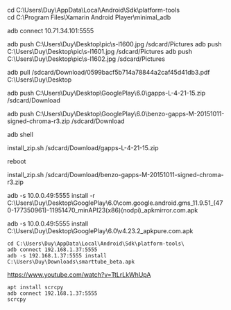 cd C:\Users\Duy\AppData\Local\Android\Sdk\platform-tools\
cd C:\Program Files\Xamarin Android Player\minimal_adb

adb connect 10.71.34.101:5555

adb push C:\Users\Duy\Desktop\pic\s-l1600.jpg /sdcard/Pictures
adb push C:\Users\Duy\Desktop\pic\s-l1601.jpg /sdcard/Pictures
adb push C:\Users\Duy\Desktop\pic\s-l1602.jpg /sdcard/Pictures

adb pull /sdcard/Download/0599bacf5b714a78844a2caf45d41db3.pdf C:\Users\Duy\Desktop

adb push C:\Users\Duy\Desktop\GooglePlay\6.0\gapps-L-4-21-15.zip /sdcard/Download

adb push C:\Users\Duy\Desktop\GooglePlay\6.0\benzo-gapps-M-20151011-signed-chroma-r3.zip /sdcard/Download

adb shell

install_zip.sh /sdcard/Download/gapps-L-4-21-15.zip

reboot

install_zip.sh /sdcard/Download/benzo-gapps-M-20151011-signed-chroma-r3.zip

adb -s 10.0.0.49:5555 install -r C:\Users\Duy\Desktop\GooglePlay\6.0\com.google.android.gms_11.9.51_(470-177350961)-11951470_minAPI23(x86)(nodpi)_apkmirror.com.apk

adb -s 10.0.0.49:5555 install C:\Users\Duy\Desktop\GooglePlay\6.0\v4.23.2_apkpure.com.apk

```
cd C:\Users\Duy\AppData\Local\Android\Sdk\platform-tools\
adb connect 192.168.1.37:5555
adb -s 192.168.1.37:5555 install C:\Users\Duy\Downloads\smarttube_beta.apk
```
https://www.youtube.com/watch?v=TtLrLkWhUpA


```
apt install scrcpy
adb connect 192.168.1.37:5555
scrcpy
```
